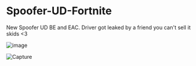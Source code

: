 # Spoofer-UD-Fortnite
New Spoofer UD BE and EAC. Driver got leaked by a friend you can't sell it skids <3

![image](https://user-images.githubusercontent.com/97419008/149679150-d89dc19c-84ad-474d-b6dd-305a3aaae5b1.png)

![Capture](https://user-images.githubusercontent.com/97419008/149679214-58cc54f3-614d-431d-a965-c11d1aa3cbd6.PNG)






